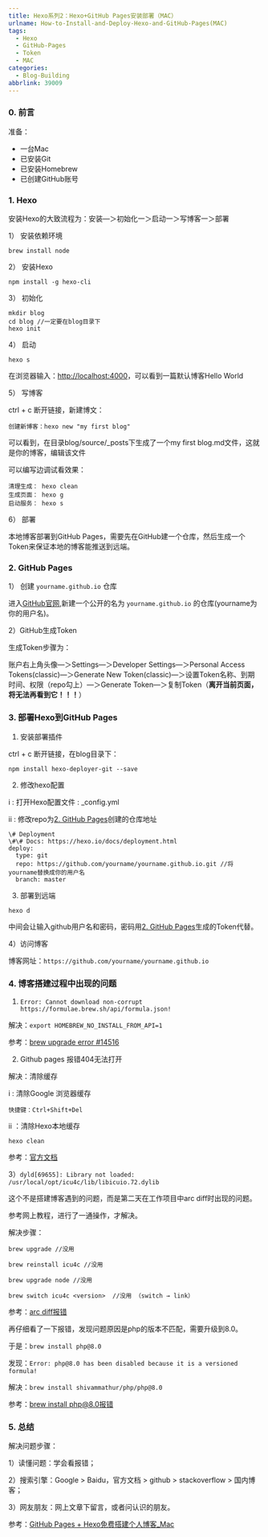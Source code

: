 ```yaml
---
title: Hexo系列2：Hexo+GitHub Pages安装部署（MAC）
urlname: How-to-Install-and-Deploy-Hexo-and-GitHub-Pages(MAC)
tags:
  - Hexo
  - GitHub-Pages
  - Token
  - MAC
categories:
  - Blog-Building
abbrlink: 39009
---
```


### 0. 前言

准备：
- 一台Mac
- 已安装Git
- 已安装Homebrew
- 已创建GitHub账号

### 1.  Hexo

安装Hexo的大致流程为：安装—＞初始化一＞启动一＞写博客一＞部署

1） 安装依赖环境

``` 
brew install node
 ```
 
2） 安装Hexo

```
npm install -g hexo-cli 
```

3） 初始化

```
mkdir blog
cd blog //一定要在blog目录下
hexo init
```

4） 启动

```
hexo s
```

在浏览器输入：[http://localhost:4000](http://localhost:4000)，可以看到一篇默认博客Hello World

5） 写博客

ctrl + c 断开链接，新建博文：

```
创建新博客：hexo new "my first blog"
```

可以看到，在目录blog/source/_posts下生成了一个my first blog.md文件，这就是你的博客，编辑该文件

可以编写边调试看效果：

```
清理生成： hexo clean 
生成页面： hexo g
启动服务： hexo s
```

6） 部署

本地博客部署到GitHub Pages，需要先在GitHub建一个仓库，然后生成一个Token来保证本地的博客能推送到远端。

### 2.  <span id="jump">GitHub Pages</span>

1） 创建 `yourname.github.io` 仓库

进入[GitHub官网](https://github.com),新建一个公开的名为 `yourname.github.io`  的仓库(yourname为你的用户名)。

2）GitHub生成Token

生成Token步骤为：

账户右上角头像—＞Settings—＞Developer Settings—＞Personal Access Tokens(classic)—＞Generate New Token(classic)—＞设置Token名称、到期时间、权限（repo勾上）—＞Generate Token—＞复制Token（**离开当前页面，将无法再看到它！！！**）

### 3. 部署Hexo到GitHub Pages

1) 安装部署插件

ctrl + c 断开链接，在blog目录下：

```
npm install hexo-deployer-git --save
```

2) 修改hexo配置

i : 打开Hexo配置文件 : _config.yml

ii : 修改repo为[2.  GitHub Pages](#jump)创建的仓库地址

```
\# Deployment
\#\# Docs: https://hexo.io/docs/deployment.html
deploy:
  type: git
  repo: https://github.com/yourname/yourname.github.io.git //将yourname替换成你的用户名
  branch: master
```
3) 部署到远端

```
hexo d
```

中间会让输入github用户名和密码，密码用[2.  GitHub Pages](#jump)生成的Token代替。

4）访问博客

博客网址：`https://github.com/yourname/yourname.github.io` 

### 4. 博客搭建过程中出现的问题

1) `Error: Cannot download non-corrupt https://formulae.brew.sh/api/formula.json!`

解决：`export HOMEBREW_NO_INSTALL_FROM_API=1`

参考：[brew upgrade error #14516](https://github.com/Homebrew/brew/issues/14516)

2) Github pages 报错404无法打开

解决：清除缓存

i : 清除Google 浏览器缓存

```
快捷键：Ctrl+Shift+Del 
```

ii ：清除Hexo本地缓存

```
hexo clean
```

参考：[官方文档](https://docs.github.com/zh/pages/getting-started-with-github-pages/troubleshooting-404-errors-for-github-pages-sites#githubs-status-page)

3）`dyld[69655]: Library not loaded: /usr/local/opt/icu4c/lib/libicuio.72.dylib`

这个不是搭建博客遇到的问题，而是第二天在工作项目中arc diff时出现的问题。

参考网上教程，进行了一通操作，才解决。

解决步骤：
```
brew upgrade //没用

brew reinstall icu4c //没用

brew upgrade node //没用

brew switch icu4c <version>  //没用 （switch → link）
```

参考：[arc diff报错](https://stackoverflow.com/questions/53828891/dyld-library-not-loaded-usr-local-opt-icu4c-lib-libicui18n-62-dylib-error-run)

再仔细看了一下报错，发现问题原因是php的版本不匹配，需要升级到8.0。

于是：`brew install php@8.0`

发现：`Error: php@8.0 has been disabled because it is a versioned formula!`

解决：`brew install shivammathur/php/php@8.0`

参考：[brew install php@8.0报错](https://blog.csdn.net/tekin_cn/article/details/135318376)

### 5. 总结

解决问题步骤：

1）读懂问题：学会看报错；

2）搜索引擎：Google > Baidu，官方文档 > github > stackoverflow > 国内博客；

3）网友朋友：网上文章下留言，或者问认识的朋友。

参考：[GitHub Pages + Hexo免费搭建个人博客_Mac](https://zhuanlan.zhihu.com/p/114195340)

